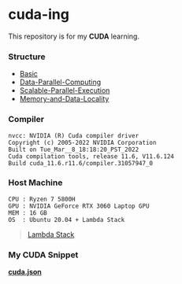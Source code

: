# cuda-ing

This repository is for my **CUDA** learning.

### Structure

- [Basic](https://github.com/paleumm/cuda-ing/tree/main/Basic)
- [Data-Parallel-Computing](https://github.com/paleumm/cuda-ing/tree/main/Data-Parallel-Computing)
- [Scalable-Parallel-Execution](https://github.com/paleumm/cuda-ing/tree/main/Scalable-Parallel-Execution)
- [Memory-and-Data-Locality](https://github.com/paleumm/cuda-ing/tree/main/Memory-and-Data-Locality)

### Compiler
```
nvcc: NVIDIA (R) Cuda compiler driver
Copyright (c) 2005-2022 NVIDIA Corporation
Built on Tue_Mar__8_18:18:20_PST_2022
Cuda compilation tools, release 11.6, V11.6.124
Build cuda_11.6.r11.6/compiler.31057947_0
```
### Host Machine
```
CPU : Ryzen 7 5800H
GPU : NVIDIA GeForce RTX 3060 Laptop GPU
MEM : 16 GB
OS  : Ubuntu 20.04 + Lambda Stack
```
> [Lambda Stack](https://lambdalabs.com/lambda-stack-deep-learning-software)

### My CUDA Snippet
**[cuda.json](https://github.com/paleumm/cuda-ing/blob/main/cuda.json)**